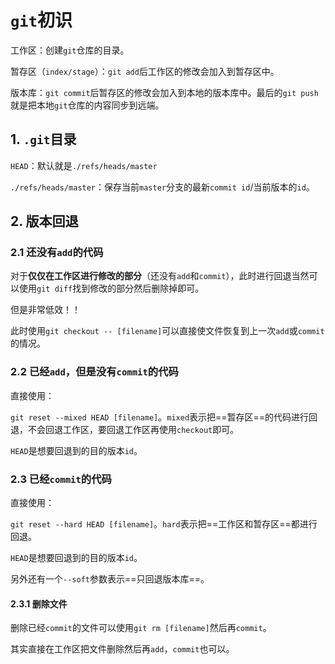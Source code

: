 # `git`初识

工作区：创建`git`仓库的目录。

暂存区（`index/stage`）：`git add`后工作区的修改会加入到暂存区中。

版本库：`git commit`后暂存区的修改会加入到本地的版本库中。最后的`git push`就是把本地`git`仓库的内容同步到远端。

## 1. `.git`目录

`HEAD`：默认就是`./refs/heads/master`

`./refs/heads/master`：保存当前`master`分支的最新`commit id`/当前版本的`id`。

## 2. 版本回退

### 2.1 还没有`add`的代码

对于**仅仅在工作区进行修改的部分**（还没有`add`和`commit`），此时进行回退当然可以使用`git diff`找到修改的部分然后删除掉即可。

但是非常低效！！

此时使用`git checkout -- [filename]`可以直接使文件恢复到上一次`add`或`commit`的情况。

### 2.2 已经`add`，但是没有`commit`的代码

直接使用：

`git reset --mixed HEAD [filename]`。`mixed`表示把==暂存区==的代码进行回退，不会回退工作区，要回退工作区再使用`checkout`即可。

`HEAD`是想要回退到的目的版本`id`。

### 2.3 已经`commit`的代码

直接使用：

`git reset --hard HEAD [filename]`。`hard`表示把==工作区和暂存区==都进行回退。

`HEAD`是想要回退到的目的版本`id`。

另外还有一个`--soft`参数表示==只回退版本库==。

#### 2.3.1 删除文件

删除已经`commit`的文件可以使用`git rm [filename]`然后再`commit`。

其实直接在工作区把文件删除然后再`add`，`commit`也可以。









